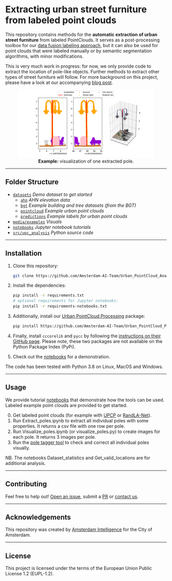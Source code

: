 # Extracting urban street furniture from labeled point clouds

This repository contains methods for the **automatic extraction of urban street furniture** from labeled PointClouds. It serves as a post-processing toolbox for our [data fusion labeling approach](https://github.com/Amsterdam-AI-Team/Urban_PointCloud_Processing), but it can also be used for point clouds that were labeled manually or by semantic segmentation algorithms, with minor modifications.

This is very much work in progress: for now, we only provide code to extract the location of pole-like objects. Further methods to extract other types of street furniture will follow. For more background on this project, please have a look at our accompanying [blog post](https://amsterdamintelligence.com/posts/locating-street-lights-in-point-clouds-using-deep-learning).

<figure align="center">
  <img
  src="media/examples/extracted_pole.png"
  alt="Example: visualization of one extracted pole.">
  <figcaption><b>Example:</b> visualization of one extracted pole.</figcaption>
</figure>

---

## Folder Structure

 * [`datasets`](./datasets) _Demo dataset to get started_
   * [`ahn`](./datasets/ahn) _AHN elevation data_
   * [`bgt`](./datasets/bgt) _Example building and tree datasets (from the BGT)_
   * [`pointcloud`](./datasets/pointcloud) _Example urban point clouds_
   * [`predictions`](./datasets/predictions) _Example labels for urban point clouds_
 * [`media/examples`](./media/examples) _Visuals_
 * [`notebooks`](./notebooks) _Jupyter notebook tutorials_
 * [`src/upc_analysis`](./src/upc_analysis) _Python source code_

---

## Installation

1. Clone this repository:
    ```bash
    git clone https://github.com/Amsterdam-AI-Team/Urban_PointCloud_Analysis.git
    ```

2. Install the dependencies:
    ```bash
    pip install -r requirements.txt
    # optional requirements for Jupyter notebooks:
    pip install -r requirements-notebooks.txt
    ```

3. Additionally, install our [Urban PointCloud Processing](https://github.com/Amsterdam-AI-Team/Urban_PointCloud_Processing) package:
    ```bash
    pip install https://github.com/Amsterdam-AI-Team/Urban_PointCloud_Processing/releases/download/v0.1/upcp-0.1-py3-none-any.whl
    ```

4. Finally, install `cccorelib` and `pycc` by following the [instructions on their GitHub page](https://github.com/tmontaigu/CloudCompare-PythonPlugin/blob/master/docs/building.rst#building-as-independent-wheels). Please note, these two packages are not available on the Python Package Index (PyPi).

5. Check out the [notebooks](notebooks) for a demonstration.

The code has been tested with Python 3.8 on Linux, MacOS and Windows.

---

## Usage

We provide tutorial [notebooks](notebooks) that demonstrate how the tools can be used. Labeled example point clouds are provided to get started.

0. Get labeled point clouds (for example with [UPCP](https://github.com/Amsterdam-AI-Team/Urban_PointCloud_Processing) or [RandLA-Net](https://github.com/Amsterdam-AI-Team/RandLA-Net)).
1. Run Extract_poles.ipynb to extract all individual poles with some properties. It returns a csv file with one row per pole.
2. Run Visualize_poles.ipynb (or visualize_poles.py) to create images for each pole. It returns 3 images per pole.
3. Run the [pole tagger tool](https://github.com/Amsterdam-AI-Team/pole_tagger) to check and correct all individual poles visually.

NB. The notebooks Dataset_statistics and Get_valid_locations are for additional analysis. 

---

## Contributing

Feel free to help out! [Open an issue](https://github.com/Amsterdam-AI-Team/Urban_PointCloud_Analysis/issues), submit a [PR](https://github.com/Amsterdam-AI-Team/Urban_PointCloud_Analysis/pulls) or [contact us](https://amsterdamintelligence.com/contact/).

---

## Acknowledgements

This repository was created by [Amsterdam Intelligence](https://amsterdamintelligence.com/) for the City of Amsterdam.

---

## License 

This project is licensed under the terms of the European Union Public License 1.2 (EUPL-1.2).
